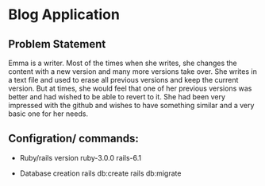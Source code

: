 # Blog Application

## Problem Statement
 Emma is a writer. Most of the times when she writes, she changes the content with a new version and many more versions take over. She writes in a text file and used to erase all previous versions and keep the current version. But at times, she would feel that one of her previous versions was better and had wished to be able to revert to it. She had been very impressed with the github and wishes to have something similar and a very basic one for her needs. 


## Configration/ commands:

* Ruby/rails version
  ruby-3.0.0
  rails-6.1

* Database creation
  rails db:create
  rails db:migrate
